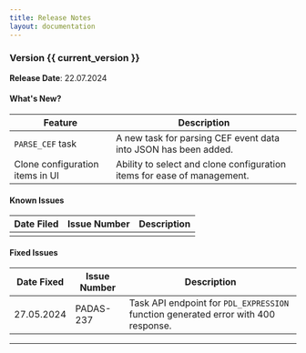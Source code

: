 ```yaml
---
title: Release Notes
layout: documentation
---
```


### Version {{ current_version }}

**Release Date**: 22.07.2024

#### What's New?

| Feature                         | Description |
| ----------------------          | ----------------------       
| `PARSE_CEF` task | A new task for parsing CEF event data into JSON has been added. 
| Clone configuration items in UI | Ability to select and clone configuration items for ease of management.


#### Known Issues

| Date Filed    | Issue Number      | Description |
| ------------- | ----------------  | ----------------------       
|     | 	        | 

#### Fixed Issues

| Date Fixed    | Issue Number      | Description |
| ------------- | ----------------  | ----------------------   
| 27.05.2024    | PADAS-237         | Task API endpoint for `PDL_EXPRESSION` function generated error with 400 response.

---
